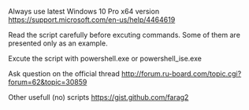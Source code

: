 Always use latest Windows 10 Pro x64 version
https://support.microsoft.com/en-us/help/4464619

Read the script carefully before excuting commands.
Some of them are presented only as an example.

Excute the script with powershell.exe or powershell_ise.exe

Ask question on the official thread
http://forum.ru-board.com/topic.cgi?forum=62&topic=30859

Other usefull (no) scripts
https://gist.github.com/farag2
